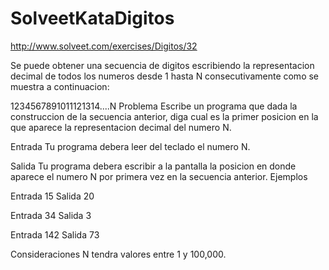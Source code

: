 SolveetKataDigitos
==================

http://www.solveet.com/exercises/Digitos/32

Se puede obtener una secuencia de digitos escribiendo la representacion decimal de todos los numeros desde 1 hasta N consecutivamente como se muestra a continuacion:

1234567891011121314....N
Problema
Escribe un programa que dada la construccion de la secuencia anterior, diga cual es la primer posicion en la que aparece la representacion decimal del numero N.

Entrada
Tu programa debera leer del teclado el numero N.

Salida
Tu programa debera escribir a la pantalla la posicion en donde aparece el numero N por primera vez en la secuencia anterior.
Ejemplos

Entrada
15
Salida
20

Entrada
34
Salida
3

Entrada
142
Salida
73

Consideraciones
N tendra valores entre 1 y 100,000.